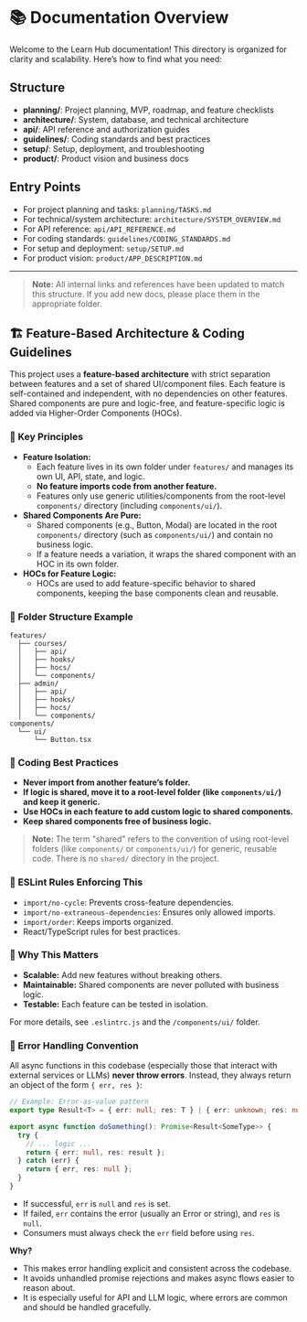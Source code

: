 # 📚 Documentation Overview

Welcome to the Learn Hub documentation! This directory is organized for clarity and scalability. Here’s how to find what you need:

## Structure

- **planning/**: Project planning, MVP, roadmap, and feature checklists
- **architecture/**: System, database, and technical architecture
- **api/**: API reference and authorization guides
- **guidelines/**: Coding standards and best practices
- **setup/**: Setup, deployment, and troubleshooting
- **product/**: Product vision and business docs

## Entry Points

- For project planning and tasks: `planning/TASKS.md`
- For technical/system architecture: `architecture/SYSTEM_OVERVIEW.md`
- For API reference: `api/API_REFERENCE.md`
- For coding standards: `guidelines/CODING_STANDARDS.md`
- For setup and deployment: `setup/SETUP.md`
- For product vision: `product/APP_DESCRIPTION.md`

---

> **Note:** All internal links and references have been updated to match this structure. If you add new docs, please place them in the appropriate folder. 

## 🏗️ Feature-Based Architecture & Coding Guidelines

This project uses a **feature-based architecture** with strict separation between features and a set of shared UI/component files. Each feature is self-contained and independent, with no dependencies on other features. Shared components are pure and logic-free, and feature-specific logic is added via Higher-Order Components (HOCs).

### 🔹 Key Principles
- **Feature Isolation:**
  - Each feature lives in its own folder under `features/` and manages its own UI, API, state, and logic.
  - **No feature imports code from another feature.**
  - Features only use generic utilities/components from the root-level `components/` directory (including `components/ui/`).
- **Shared Components Are Pure:**
  - Shared components (e.g., Button, Modal) are located in the root `components/` directory (such as `components/ui/`) and contain no business logic.
  - If a feature needs a variation, it wraps the shared component with an HOC in its own folder.
- **HOCs for Feature Logic:**
  - HOCs are used to add feature-specific behavior to shared components, keeping the base components clean and reusable.

### 🔹 Folder Structure Example
```
features/
  ├── courses/
  │   ├── api/
  │   ├── hooks/
  │   ├── hocs/
  │   └── components/
  ├── admin/
  │   ├── api/
  │   ├── hooks/
  │   ├── hocs/
  │   └── components/
components/
  └── ui/
      └── Button.tsx
```

### 🔹 Coding Best Practices
- **Never import from another feature’s folder.**
- **If logic is shared, move it to a root-level folder (like `components/ui/`) and keep it generic.**
- **Use HOCs in each feature to add custom logic to shared components.**
- **Keep shared components free of business logic.**

> **Note:** The term "shared" refers to the convention of using root-level folders (like `components/` or `components/ui/`) for generic, reusable code. There is no `shared/` directory in the project.

### 🔹 ESLint Rules Enforcing This
- `import/no-cycle`: Prevents cross-feature dependencies.
- `import/no-extraneous-dependencies`: Ensures only allowed imports.
- `import/order`: Keeps imports organized.
- React/TypeScript rules for best practices.

### 🔹 Why This Matters
- **Scalable:** Add new features without breaking others.
- **Maintainable:** Shared components are never polluted with business logic.
- **Testable:** Each feature can be tested in isolation.

For more details, see `.eslintrc.js` and the `/components/ui/` folder. 

### 🔹 Error Handling Convention

All async functions in this codebase (especially those that interact with external services or LLMs) **never throw errors**. Instead, they always return an object of the form `{ err, res }`:

```ts
// Example: Error-as-value pattern
export type Result<T> = { err: null; res: T } | { err: unknown; res: null };

export async function doSomething(): Promise<Result<SomeType>> {
  try {
    // ... logic ...
    return { err: null, res: result };
  } catch (err) {
    return { err, res: null };
  }
}
```

- If successful, `err` is `null` and `res` is set.
- If failed, `err` contains the error (usually an Error or string), and `res` is `null`.
- Consumers must always check the `err` field before using `res`.

**Why?**
- This makes error handling explicit and consistent across the codebase.
- It avoids unhandled promise rejections and makes async flows easier to reason about.
- It is especially useful for API and LLM logic, where errors are common and should be handled gracefully. 